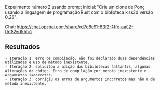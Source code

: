 
Experimento número 2 usando prompt inicial: "Crie um clone de Pong usando a linguagem de programação Rust com o biblioteca kiss3d versão 0.26".

Chat: https://chat.openai.com/share/cd7c6e91-83f2-4ffe-aa02-f5f82ed55fc2

## Resultados

    - Iteração 1: erro de compilação, não foi declarado duas dependências utilizadas e uso de método inexistente.
    - Iteração 2: solicitou a adição das bibilotecas faltantos, algumas alterações de código. Erro de compilação por metodo inexistente e argumentos incorretos.
    - Iteração 3: corrigiu os erros de argumentos incorretos mas não o de método inexistente.

